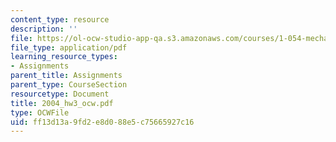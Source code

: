 ```yaml
---
content_type: resource
description: ''
file: https://ol-ocw-studio-app-qa.s3.amazonaws.com/courses/1-054-mechanics-and-design-of-concrete-structures-spring-2004/ff13d13a9fd2e8d088e5c75665927c16_2004_hw3_ocw.pdf
file_type: application/pdf
learning_resource_types:
- Assignments
parent_title: Assignments
parent_type: CourseSection
resourcetype: Document
title: 2004_hw3_ocw.pdf
type: OCWFile
uid: ff13d13a-9fd2-e8d0-88e5-c75665927c16
---
```

